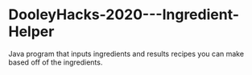 # DooleyHacks-2020---Ingredient-Helper

Java program that inputs ingredients and results recipes you can make based off of the ingredients.

